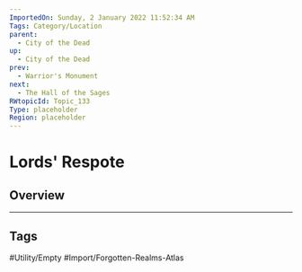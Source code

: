 ```yaml
---
ImportedOn: Sunday, 2 January 2022 11:52:34 AM
Tags: Category/Location
parent:
  - City of the Dead
up:
  - City of the Dead
prev:
  - Warrior's Monument
next:
  - The Hall of the Sages
RWtopicId: Topic_133
Type: placeholder
Region: placeholder
---
```

# Lords' Respote
## Overview

---
## Tags
#Utility/Empty #Import/Forgotten-Realms-Atlas

